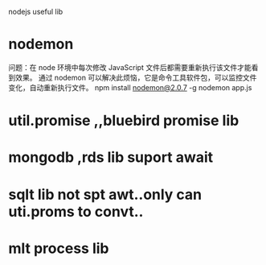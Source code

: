 nodejs  useful lib



# nodemon
问题：在 node 环境中每次修改 JavaScript 文件后都需要重新执行该文件才能看到效果。
通过 nodemon 可以解决此烦恼，它是命令工具软件包，可以监控文件变化，自动重新执行文件。
npm install nodemon@2.0.7 -g
nodemon app.js
 


# util.promise  ,,bluebird promise lib

# mongodb ,rds lib suport await

# sqlt lib not spt awt..only can uti.proms to convt..

# mlt process lib